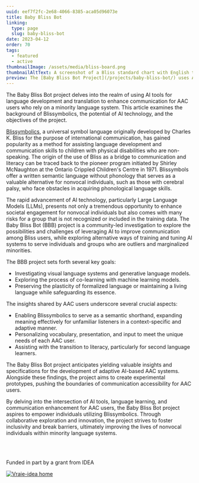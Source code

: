 ```yaml
---
uuid: eef7f2fc-2e68-4066-8385-aca05d96073e
title: Baby Bliss Bot
linking:
  type: page
  slug: baby-bliss-bot
date: 2023-04-12
order: 70
tags:
  - featured
  - active
thumbnailImage: /assets/media/bliss-board.png
thumbnailAltText: A screenshot of a Bliss standard chart with English translation
preview: The [Baby Bliss Bot Project](/projects/baby-bliss-bot/) uses AI tools for language development and translation to enhance communication for AAC users who rely on a minority language system.
---
```

The Baby Bliss Bot project delves into the realm of using AI tools for language development
and translation to enhance communication for AAC users who rely on a minority language system.
This article examines the background of Blissymbolics, the potential of AI technology, and
the objectives of the project.

[Blissymbolics](https://www.blissymbolics.org/), a universal symbol language originally developed
by Charles K. Bliss for the purpose of international communication, has gained popularity as a
method for assisting language development and communication skills to children with physical
disabilities who are non-speaking. The origin of the use of Bliss as a bridge to communication and
literacy can be traced back to the pioneer program initiated by Shirley McNaughton at the Ontario
Crippled Children's Centre in 1971. Blissymbols offer a written semantic language without phonology
that serves as a valuable alternative for nonvocal individuals, such as those with cerebral palsy,
who face obstacles in acquiring phonological language skills.

The rapid advancement of AI technology, particularly Large Language Models (LLMs), presents not only a
tremendous opportunity to enhance societal engagement for nonvocal individuals but also comes with
many risks for a group that is not recognized or included in the training data. The Baby Bliss Bot
(BBB) project is a community-led investigation to explore the possibilities and challenges of
leveraging AI to improve communication among Bliss users, while exploring alternative ways of training
and tuning AI systems to serve individuals and groups who are outliers and marginalized minorities.

The BBB project sets forth several key goals:

- Investigating visual language systems and generative language models.
- Exploring the process of co-learning with machine learning models.
- Preserving the plasticity of formalized language or maintaining a living language while safeguarding
its essence.

The insights shared by AAC users underscore several crucial aspects:

- Enabling Blissymbolics to serve as a semantic shorthand, expanding meaning effectively for unfamiliar
listeners in a context-specific and adaptive manner.
- Personalizing vocabulary, presentation, and input to meet the unique needs of each AAC user.
- Assisting with the transition to literacy, particularly for second language learners.

The Baby Bliss Bot project anticipates yielding valuable insights and specifications for the development
of adaptive AI-based AAC systems. Alongside these findings, the project aims to create experimental
prototypes, pushing the boundaries of communication accessibility for AAC users.

By delving into the intersection of AI tools, language learning, and communication enhancement for AAC
users, the Baby Bliss Bot project aspires to empower individuals utilizing Blissymbolics. Through
collaborative exploration and innovation, the project strives to foster inclusivity and break barriers,
ultimately improving the lives of nonvocal individuals within minority language systems.

<br>
<br>

Funded in part by a grant from IDEA

<a href="https://www.vraie-idea.ca/">
    <img
        src="/assets/images/vraie-idea-logo.svg"
        alt="Vraie-idea home"
    >
</a>
